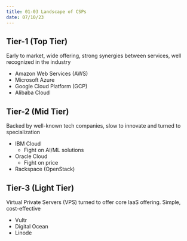 ```yaml
---
title: 01-03 Landscape of CSPs
date: 07/10/23
---
```


## Tier-1 (Top Tier)

Early to market, wide offering, strong synergies between services, well recognized in the industry

* Amazon Web Services (AWS)
* Microsoft Azure
* Google Cloud Platform (GCP)
* Alibaba Cloud

## Tier-2 (Mid Tier)

Backed by well-known tech companies, slow to innovate and turned to specialization

* IBM Cloud
  * Fight on AI/ML solutions
* Oracle Cloud
  * Fight on price
* Rackspace (OpenStack)

## Tier-3 (Light Tier)

Virtual Private Servers (VPS) turned to offer core IaaS offering. Simple, cost-effective

* Vultr
* Digital Ocean
* Linode
